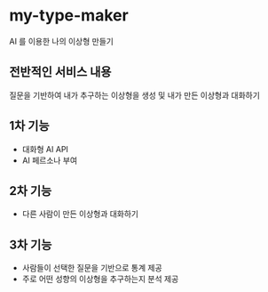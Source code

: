 # my-type-maker
AI 를 이용한 나의 이상형 만들기

## 전반적인 서비스 내용
질문을 기반하여 내가 추구하는 이상형을 생성 및 내가 만든 이상형과 대화하기

## 1차 기능
- 대화형 AI API
- AI 페르소나 부여

## 2차 기능
- 다른 사람이 만든 이상형과 대화하기

## 3차 기능
- 사람들이 선택한 질문을 기반으로 통계 제공
- 주로 어떤 성향의 이상형을 추구하는지 분석 제공

